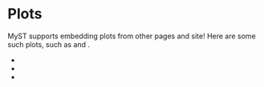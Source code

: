 # Plots

MyST supports embedding plots from other pages and site! Here are some such plots, such as [](#fig-plotly-output) and [](#fig-bokeh-output).

* [](./figures.md)
* [](./embeds.md)
* [](./external.md)

